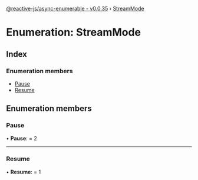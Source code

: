 [@reactive-js/async-enumerable - v0.0.35](../README.md) › [StreamMode](streammode.md)

# Enumeration: StreamMode

## Index

### Enumeration members

* [Pause](streammode.md#pause)
* [Resume](streammode.md#resume)

## Enumeration members

###  Pause

• **Pause**: = 2

___

###  Resume

• **Resume**: = 1
